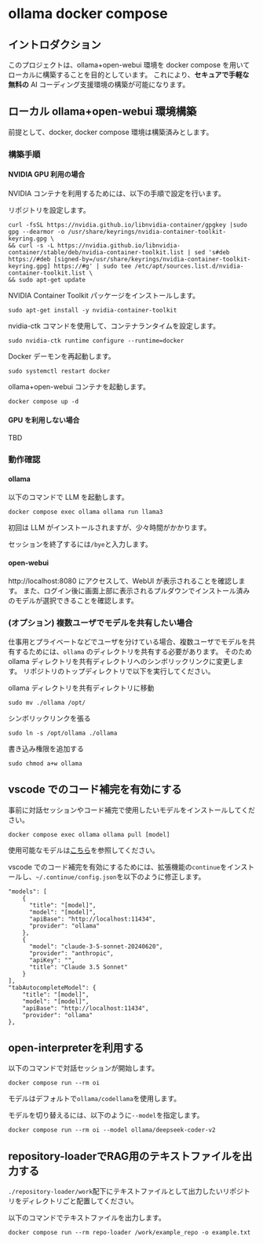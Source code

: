 # ollama docker compose

## イントロダクション

このプロジェクトは、ollama+open-webui 環境を docker compose を用いてローカルに構築することを目的としています。
これにより、**セキュアで手軽な無料の** AI コーディング支援環境の構築が可能になります。

## ローカル ollama+open-webui 環境構築

前提として、docker, docker compose 環境は構築済みとします。

### 構築手順

#### NVIDIA GPU 利用の場合

NVIDIA コンテナを利用するためには、以下の手順で設定を行います。

リポジトリを設定します。

```
curl -fsSL https://nvidia.github.io/libnvidia-container/gpgkey |sudo gpg --dearmor -o /usr/share/keyrings/nvidia-container-toolkit-keyring.gpg \
&& curl -s -L https://nvidia.github.io/libnvidia-container/stable/deb/nvidia-container-toolkit.list | sed 's#deb https://#deb [signed-by=/usr/share/keyrings/nvidia-container-toolkit-keyring.gpg] https://#g' | sudo tee /etc/apt/sources.list.d/nvidia-container-toolkit.list \
&& sudo apt-get update
```

NVIDIA Container Toolkit パッケージをインストールします。

```
sudo apt-get install -y nvidia-container-toolkit
```

nvidia-ctk コマンドを使用して、コンテナランタイムを設定します。

```
sudo nvidia-ctk runtime configure --runtime=docker
```

Docker デーモンを再起動します。

```
sudo systemctl restart docker
```

ollama+open-webui コンテナを起動します。

```
docker compose up -d
```

#### GPU を利用しない場合

TBD

### 動作確認

#### ollama

以下のコマンドで LLM を起動します。

```
docker compose exec ollama ollama run llama3
```

初回は LLM がインストールされますが、少々時間がかかります。

セッションを終了するには`/bye`と入力します。

#### open-webui

http://localhost:8080 にアクセスして、WebUI が表示されることを確認します。
また、ログイン後に画面上部に表示されるプルダウンでインストール済みのモデルが選択できることを確認します。

### (オプション) 複数ユーザでモデルを共有したい場合

仕事用とプライベートなどでユーザを分けている場合、複数ユーザでモデルを共有するためには、`ollama` のディレクトリを共有する必要があります。
そのため ollama ディレクトリを共有ディレクトリへのシンボリックリンクに変更します。
リポジトリのトップディレクトリで以下を実行してください。

ollama ディレクトリを共有ディレクトリに移動

```
sudo mv ./ollama /opt/
```

シンボリックリンクを張る

```
sudo ln -s /opt/ollama ./ollama
```

書き込み権限を追加する

```
sudo chmod a+w ollama
```

## vscode でのコード補完を有効にする

事前に対話セッションやコード補完で使用したいモデルをインストールしてください。

```
docker compose exec ollama ollama pull [model]
```

使用可能なモデルは[こちら](https://ollama.com/library)を参照してください。

vscode でのコード補完を有効にするためには、拡張機能の`continue`をインストールし、`~/.continue/config.json`を以下のように修正します。

```
"models": [
    {
      "title": "[model]",
      "model": "[model]",
      "apiBase": "http://localhost:11434",
      "provider": "ollama"
    },
    {
      "model": "claude-3-5-sonnet-20240620",
      "provider": "anthropic",
      "apiKey": "",
      "title": "Claude 3.5 Sonnet"
    }
],
"tabAutocompleteModel": {
    "title": "[model]",
    "model": "[model]",
    "apiBase": "http://localhost:11434",
    "provider": "ollama"
},
```

## open-interpreterを利用する

以下のコマンドで対話セッションが開始します。

```
docker compose run --rm oi
```

モデルはデフォルトで`ollama/codellama`を使用します。

モデルを切り替えるには、以下のように`--model`を指定します。

```
docker compose run --rm oi --model ollama/deepseek-coder-v2
```

## repository-loaderでRAG用のテキストファイルを出力する

`./repository-loader/work`配下にテキストファイルとして出力したいリポジトリをディレクトリごと配置してください。

以下のコマンドでテキストファイルを出力します。

```
docker compose run --rm repo-loader /work/example_repo -o example.txt
```
